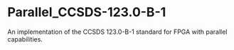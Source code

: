 # Parallel_CCSDS-123.0-B-1
An implementation of the CCSDS 123.0-B-1 standard for FPGA with parallel capabilities.
